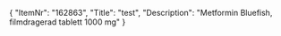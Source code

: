{
  "ItemNr": "162863",
  "Title": "test",
  "Description": "Metformin Bluefish, filmdragerad tablett 1000 mg"
}